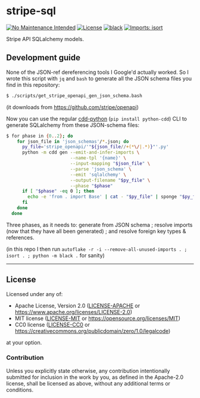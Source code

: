 stripe-sql
==========
[![No Maintenance Intended](http://unmaintained.tech/badge.svg)](http://unmaintained.tech)
[![License](https://img.shields.io/badge/license-Apache--2.0%20OR%20MIT%20OR%20CC0-blue.svg)](https://opensource.org/licenses/Apache-2.0)
[![black](https://img.shields.io/badge/code%20style-black-000000.svg)](https://github.com/psf/black)
[![Imports: isort](https://img.shields.io/badge/%20imports-isort-%231674b1?style=flat&labelColor=ef8336)](https://pycqa.github.io/isort)

Stripe API SQLalchemy models.

## Development guide

None of the JSON-ref dereferencing tools I Google'd actually worked. So I wrote this script with `jq` and `bash` to generate all the JSON schema files you find in this repository:

```sh
$ ./scripts/get_stripe_openapi_gen_json_schema.bash
```

(it downloads from https://github.com/stripe/openapi)

Now you can use the regular [cdd-python](https://github.com/offscale/cdd-python) (`pip install python-cdd`) CLI to generate SQLalchemy from these JSON-schema files:
```bash
$ for phase in {0..2}; do
    for json_file in 'json_schemas'/*.json; do
      py_file='stripe_openapi/'"${json_file//+(*\/|.*)}"'.py'
      python -m cdd gen --emit-and-infer-imports \
                        --name-tpl '{name}' \
                        --input-mapping "$json_file" \
                        --parse 'json_schema' \
                        --emit 'sqlalchemy' \
                        --output-filename "$py_file" \
                        --phase "$phase"
      if [ "$phase" -eq 0 ]; then
        echo -e 'from . import Base' | cat - "$py_file" | sponge "$py_file"
      fi
    done
  done
```

Three phases, as it needs to: generate from JSON schema ; resolve imports (now that they have all been generated) ; and resolve foreign key types & references.

(in this repo I then run `autoflake -r -i --remove-all-unused-imports . ; isort . ; python -m black .` for sanity)

---

## License

Licensed under any of:

- Apache License, Version 2.0 ([LICENSE-APACHE](LICENSE-APACHE) or <https://www.apache.org/licenses/LICENSE-2.0>)
- MIT license ([LICENSE-MIT](LICENSE-MIT) or <https://opensource.org/licenses/MIT>)
- CC0 license ([LICENSE-CC0](LICENSE-CC0) or <https://creativecommons.org/publicdomain/zero/1.0/legalcode>)

at your option.

### Contribution

Unless you explicitly state otherwise, any contribution intentionally submitted
for inclusion in the work by you, as defined in the Apache-2.0 license, shall be
licensed as above, without any additional terms or conditions.
